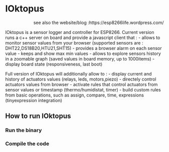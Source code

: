# IOktopus	
<div style="text-align: right">see also the website/blog :https://esp8266life.wordpress.com/ </div>

IOktopus is a sensor logger and controller for ESP8266. Current version runs a c++ server on board and provide a javascript client that :
	- allows to monitor sensor values from your browser (supported sensors are : DHT22,DS18B20,HTU21,SHT15)
	- provides a browser alarm on each sensor value
	- keeps and show max min values 
	- allows to explore sensors history in a zoomable graph (saved values in board memory, up to 1000items)
	- display board state (responsiveness, last boot)
	
Full version of IOktopus will additionally allow to :
	- display current and history of actuators values (relays, leds, motors,piezo)
	- directely control actuators values from browser
	- activate rules that control actuators from sensor values or timestamp (thermo/humidistat, timer)
	- build custom rules from basic operations, such as assign, compare, time, expressions (tinyexpression integration)
	
	
## How to run IOktopus
### Run the binary
### Compile the code
